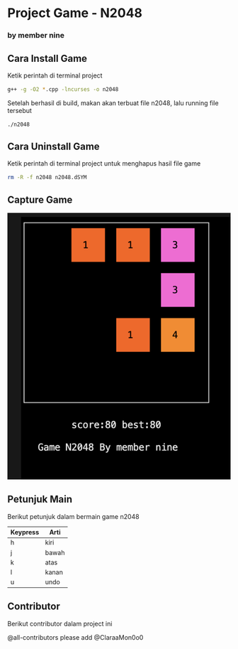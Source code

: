 # Project Game - N2048
### by member nine

## Cara Install Game

Ketik perintah di terminal project 

```sh
g++ -g -O2 *.cpp -lncurses -o n2048
```

Setelah berhasil di build, makan akan terbuat file n2048, lalu running file tersebut

```sh
./n2048
```

## Cara Uninstall Game

Ketik perintah di terminal project untuk menghapus hasil file game 

```sh
rm -R -f n2048 n2048.dSYM
```

## Capture Game

![alt text](https://github.com/Innulaa/ddp-project-game/blob/master/screenshoot-project-game.png?raw=true)


## Petunjuk Main

Berikut petunjuk dalam bermain game n2048

| Keypress | Arti |
| ------ | ------ |
| h | kiri |
| j | bawah |
| k | atas |
| l | kanan |
| u | undo |


## Contributor

Berikut contributor dalam project ini

@all-contributors please add @ClaraaMon0o0 

